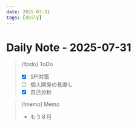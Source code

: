 ```yaml
---
date: 2025-07-31
tags: [daily]
---
```


# Daily Note - 2025-07-31

> [!todo] ToDo
> - [x] SPI対策
> - [ ] 個人開発の見直し
> - [x] 自己分析

> [!memo] Memo
> - もう８月

